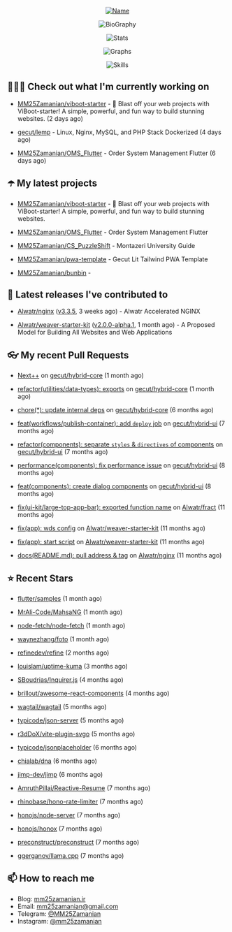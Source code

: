 <p align="center">
  <a href="https://github.com/MM25Zamanian">
    <img
      src="https://readme-typing-svg.demolab.com?font=Comic+Neue&weight=800&size=30&duration=4000&pause=1000&color=04F759&center=true&vCenter=true&multiline=true&repeat=false&width=462&lines=S.+MohammadMahdi+Zamanian"
      alt="Name"
    />
  </a>
</p>

<p align="center">
  <img
    src="https://readme-typing-svg.demolab.com?font=Comic+Neue&duration=4000&pause=1000&color=04F759&center=true&vCenter=true&lines=Junior+Full-Stack+Developer;Focusing+on+Front-End+With+Best+Practice;Trying+to+Learn+SW+Architecture+Patterns"
    alt="BioGraphy"
  />
</p>

<p align="center">
  <img src="https://streak-stats.demolab.com/?user=MM25Zamanian&hide_border=true&border_radius=0&date_format=j%20M%5B%20Y%5D&mode=weekly&card_width=400&background=000802&sideLabels=04F759&dates=04F759&sideNums=04F759&currStreakNum=04F759&ring=04F759&currStreakLabel=04F759&fire=EB4705&hide_longest_streak=true" alt="Stats" />
</p>

<p align="center">
  <img
    src="https://github-readme-activity-graph.vercel.app/graph?username=MM25Zamanian&bg_color=000802&color=04F759&line=04F759&point=ffffff&area=true&hide_border=true"
    alt="Graphs"
  />
</p>

<p align="center">
  <img
    src="https://skillicons.dev/icons?i=androidstudio,arduino,bash,bootstrap,cpp,ts,codepen,css,django,docker,figma,linux,lit,md,mongodb,nginx,nodejs,py,vscode,vite&perline=10"
    alt="Skills"
  />
</p>


## 👨🏻‍💻 Check out what I'm currently working on



- [MM25Zamanian/viboot-starter](https://github.com/MM25Zamanian/viboot-starter) - 🚀 Blast off your web projects with ViBoot-starter! A simple, powerful, and fun way to build stunning websites. (2 days ago)

- [gecut/lemp](https://github.com/gecut/lemp) - Linux, Nginx, MySQL, and PHP Stack Dockerized (4 days ago)

- [MM25Zamanian/OMS_Flutter](https://github.com/MM25Zamanian/OMS_Flutter) - Order System Management Flutter (6 days ago)

## ☂️ My latest projects



- [MM25Zamanian/viboot-starter](https://github.com/MM25Zamanian/viboot-starter) - 🚀 Blast off your web projects with ViBoot-starter! A simple, powerful, and fun way to build stunning websites.

- [MM25Zamanian/OMS_Flutter](https://github.com/MM25Zamanian/OMS_Flutter) - Order System Management Flutter

- [MM25Zamanian/CS_PuzzleShift](https://github.com/MM25Zamanian/CS_PuzzleShift) - Montazeri University Guide

- [MM25Zamanian/pwa-template](https://github.com/MM25Zamanian/pwa-template) - Gecut Lit Tailwind PWA Template

- [MM25Zamanian/bunbin](https://github.com/MM25Zamanian/bunbin) - 

## 🎉 Latest releases I've contributed to



- [Alwatr/nginx](https://github.com/Alwatr/nginx) ([v3.3.5](https://github.com/Alwatr/nginx/releases/tag/v3.3.5), 3 weeks ago) - Alwatr Accelerated NGINX

- [Alwatr/weaver-starter-kit](https://github.com/Alwatr/weaver-starter-kit) ([v2.0.0-alpha.1](https://github.com/Alwatr/weaver-starter-kit/releases/tag/v2.0.0-alpha.1), 1 month ago) - A Proposed Model for Building All Websites and Web Applications

## 👓 My recent Pull Requests



- [Next&#43;&#43;](https://github.com/gecut/hybrid-core/pull/174) on [gecut/hybrid-core](https://github.com/gecut/hybrid-core) (1 month ago)

- [refactor(utilities/data-types): exports](https://github.com/gecut/hybrid-core/pull/173) on [gecut/hybrid-core](https://github.com/gecut/hybrid-core) (1 month ago)

- [chore(*): update internal deps](https://github.com/gecut/hybrid-core/pull/112) on [gecut/hybrid-core](https://github.com/gecut/hybrid-core) (6 months ago)

- [feat(workflows/publish-container): add `deploy` job](https://github.com/gecut/hybrid-ui/pull/85) on [gecut/hybrid-ui](https://github.com/gecut/hybrid-ui) (7 months ago)

- [refactor(components): separate `styles` &amp; `directives` of components](https://github.com/gecut/hybrid-ui/pull/83) on [gecut/hybrid-ui](https://github.com/gecut/hybrid-ui) (7 months ago)

- [performance(components): fix performance issue](https://github.com/gecut/hybrid-ui/pull/58) on [gecut/hybrid-ui](https://github.com/gecut/hybrid-ui) (8 months ago)

- [feat(components): create dialog components](https://github.com/gecut/hybrid-ui/pull/26) on [gecut/hybrid-ui](https://github.com/gecut/hybrid-ui) (8 months ago)

- [fix(ui-kit/large-top-app-bar): exported function name](https://github.com/Alwatr/fract/pull/155) on [Alwatr/fract](https://github.com/Alwatr/fract) (11 months ago)

- [fix(app): wds config](https://github.com/Alwatr/weaver-starter-kit/pull/48) on [Alwatr/weaver-starter-kit](https://github.com/Alwatr/weaver-starter-kit) (11 months ago)

- [fix(app): start script](https://github.com/Alwatr/weaver-starter-kit/pull/47) on [Alwatr/weaver-starter-kit](https://github.com/Alwatr/weaver-starter-kit) (11 months ago)

- [docs(README.md): pull address &amp; tag](https://github.com/Alwatr/nginx/pull/21) on [Alwatr/nginx](https://github.com/Alwatr/nginx) (11 months ago)

## ⭐ Recent Stars



- [flutter/samples](https://github.com/flutter/samples) (1 month ago)

- [MrAli-Code/MahsaNG](https://github.com/MrAli-Code/MahsaNG) (1 month ago)

- [node-fetch/node-fetch](https://github.com/node-fetch/node-fetch) (1 month ago)

- [waynezhang/foto](https://github.com/waynezhang/foto) (1 month ago)

- [refinedev/refine](https://github.com/refinedev/refine) (2 months ago)

- [louislam/uptime-kuma](https://github.com/louislam/uptime-kuma) (3 months ago)

- [SBoudrias/Inquirer.js](https://github.com/SBoudrias/Inquirer.js) (4 months ago)

- [brillout/awesome-react-components](https://github.com/brillout/awesome-react-components) (4 months ago)

- [wagtail/wagtail](https://github.com/wagtail/wagtail) (5 months ago)

- [typicode/json-server](https://github.com/typicode/json-server) (5 months ago)

- [r3dDoX/vite-plugin-svgo](https://github.com/r3dDoX/vite-plugin-svgo) (5 months ago)

- [typicode/jsonplaceholder](https://github.com/typicode/jsonplaceholder) (6 months ago)

- [chialab/dna](https://github.com/chialab/dna) (6 months ago)

- [jimp-dev/jimp](https://github.com/jimp-dev/jimp) (6 months ago)

- [AmruthPillai/Reactive-Resume](https://github.com/AmruthPillai/Reactive-Resume) (7 months ago)

- [rhinobase/hono-rate-limiter](https://github.com/rhinobase/hono-rate-limiter) (7 months ago)

- [honojs/node-server](https://github.com/honojs/node-server) (7 months ago)

- [honojs/honox](https://github.com/honojs/honox) (7 months ago)

- [preconstruct/preconstruct](https://github.com/preconstruct/preconstruct) (7 months ago)

- [ggerganov/llama.cpp](https://github.com/ggerganov/llama.cpp) (7 months ago)

## 📫 How to reach me

- Blog: [mm25zamanian.ir](https://mm25zamanian.ir)
- Email: [mm25zamanian@gmail.com](mailto://mm25zamanian@gmail.com)
- Telegram: [@MM25Zamanian](https://t.me/MM25Zamanian)
- Instagram: [@mm25zamanian](https://instagram.com/mm25zamanian)
